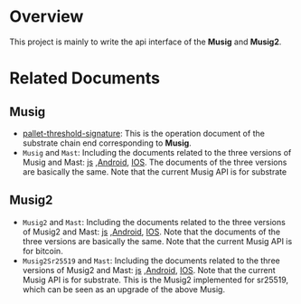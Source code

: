 # Overview

This project is mainly to write the api interface of the **Musig**  and **Musig2**.



# Related Documents

## Musig

- [pallet-threshold-signature](https://github.com/chainx-org/threshold_signature/blob/main/pallets/threshold-signature/README.md): This is the operation document of the substrate chain end corresponding to **Musig**.
- `Musig` and `Mast`: Including  the documents related to the three versions of Musig and Mast: [js](https://github.com/chainx-org/threshold_signature_api/tree/main/js/MusigDemo#readme) ,[Android](https://github.com/chainx-org/threshold_signature_api/blob/main/java/MusigDemo/README.md), [IOS](https://github.com/chainx-org/threshold_signature_api/blob/main/swift/MusigDemo/README.md). The documents of the three versions are basically the same. Note that the current Musig API is for substrate

## Musig2

- `Musig2` and `Mast`: Including  the documents related to the three versions of Musig2 and Mast: [js](js/MusigDemo/README.md) ,[Android](java/MusigDemo/musig2demo/README.md), [IOS](https://github.com/chainx-org/threshold_signature_api/blob/main/swift/Musig2Demo/README.md). Note that the documents of the three versions are basically the same.  Note that the current Musig API is for bitcoin.
- `Musig2Sr25519` and `Mast`: Including  the documents related to the three versions of Musig2 and Mast: [js](https://github.com/chainx-org/threshold_signature_api/blob/main/js/Musig2Sr25519Demo/README.md) ,[Android](https://github.com/chainx-org/threshold_signature_api/blob/main/java/MusigDemo/musig2sr25519demo/README.md), [IOS](https://github.com/chainx-org/threshold_signature_api/blob/main/swift/Musig2Sr25519Demo/README.md).  Note that the current Musig API is for substrate. This is the Musig2 implemented for sr25519, which can be seen as an upgrade of the above Musig.

